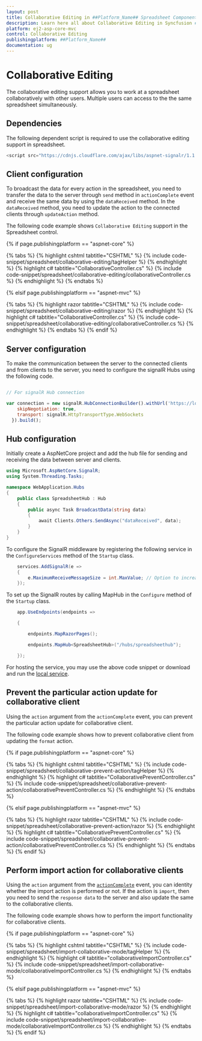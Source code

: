 ```yaml
---
layout: post
title: Collaborative Editing in ##Platform_Name## Spreadsheet Component
description: Learn here all about Collaborative Editing in Syncfusion ##Platform_Name## Spreadsheet component of Syncfusion Essential JS 2 and more.
platform: ej2-asp-core-mvc
control: Collaborative Editing
publishingplatform: ##Platform_Name##
documentation: ug
---
```



# Collaborative Editing

The collaborative editing support allows you to work at a spreadsheet collaboratively with other users. Multiple users can access to the the same spreadsheet simultaneously.

## Dependencies

The following dependent script is required to use the collaborative editing support in spreadsheet.

```js
<script src="https://cdnjs.cloudflare.com/ajax/libs/aspnet-signalr/1.1.4/signalr.js"></script>
```

## Client configuration

To broadcast the data for every action in the spreadsheet, you need to transfer the data to the server through `send` method in `actionComplete` event and receive the same data by using the `dataReceived` method. In the `dataReceived` method, you need to update the action to the connected clients through `updateAction` method.

The following code example shows `Collaborative Editing` support in the Spreadsheet control.

{% if page.publishingplatform == "aspnet-core" %}

{% tabs %}
{% highlight cshtml tabtitle="CSHTML" %}
{% include code-snippet/spreadsheet/collaborative-editing/tagHelper %}
{% endhighlight %}
{% highlight c# tabtitle="CollaborativeController.cs" %}
{% include code-snippet/spreadsheet/collaborative-editing/collaborativeController.cs %}
{% endhighlight %}
{% endtabs %}

{% elsif page.publishingplatform == "aspnet-mvc" %}

{% tabs %}
{% highlight razor tabtitle="CSHTML" %}
{% include code-snippet/spreadsheet/collaborative-editing/razor %}
{% endhighlight %}
{% highlight c# tabtitle="CollaborativeController.cs" %}
{% include code-snippet/spreadsheet/collaborative-editing/collaborativeController.cs %}
{% endhighlight %}
{% endtabs %}
{% endif %}



## Server configuration

To make the communication between the server to the connected clients and from clients to the server, you need to configure the signalR Hubs using the following code.

```js

// For signalR Hub connection

var connection = new signalR.HubConnectionBuilder().withUrl('https://localhost:44385/hubs/spreadsheethub', { // localhost from AspNetCore service
    skipNegotiation: true,
    transport: signalR.HttpTransportType.WebSockets
  }).build();

```

## Hub configuration

Initially create a AspNetCore project and add the hub file for sending and receiving the data between server and clients.

```c#
using Microsoft.AspNetCore.SignalR;
using System.Threading.Tasks;

namespace WebApplication.Hubs
{
    public class SpreadsheetHub : Hub
    {
        public async Task BroadcastData(string data)
        {
            await Clients.Others.SendAsync("dataReceived", data);
        }
    }
}
```

To configure the SignalR middleware by registering the following service in the `ConfigureServices` method of the `Startup` class.

```c#
    services.AddSignalR(e =>
    {
        e.MaximumReceiveMessageSize = int.MaxValue; // Option to increase message size for inserting image feature. By default, SignalR send messages up to 32 KB.
    });
```

To set up the SignalR routes by calling MapHub in the `Configure` method of the `Startup` class.

```c#
    app.UseEndpoints(endpoints =>

    {

        endpoints.MapRazorPages();

        endpoints.MapHub<SpreadsheetHub>("/hubs/spreadsheethub");

    });
```

For hosting the service, you may use the above code snippet or download and run the [local service](https://www.syncfusion.com/downloads/support/directtrac/general/ze/WebApplication1327152095).

## Prevent the particular action update for collaborative client

Using the `action` argument from the `actionComplete` event, you can prevent the particular action update for collaborative client.

The following code example shows how to prevent collaborative client from updating the `format` action.

{% if page.publishingplatform == "aspnet-core" %}

{% tabs %}
{% highlight cshtml tabtitle="CSHTML" %}
{% include code-snippet/spreadsheet/collaborative-prevent-action/tagHelper %}
{% endhighlight %}
{% highlight c# tabtitle="CollaborativePreventController.cs" %}
{% include code-snippet/spreadsheet/collaborative-prevent-action/collaborativePreventController.cs %}
{% endhighlight %}
{% endtabs %}

{% elsif page.publishingplatform == "aspnet-mvc" %}

{% tabs %}
{% highlight razor tabtitle="CSHTML" %}
{% include code-snippet/spreadsheet/collaborative-prevent-action/razor %}
{% endhighlight %}
{% highlight c# tabtitle="CollaborativePreventController.cs" %}
{% include code-snippet/spreadsheet/collaborative-prevent-action/collaborativePreventController.cs %}
{% endhighlight %}
{% endtabs %}
{% endif %}

## Perform import action for collaborative clients

Using the `action` argument from the [`actionComplete`](https://help.syncfusion.com/cr/aspnetcore-js2/Syncfusion.EJ2.Spreadsheet.Spreadsheet.html#Syncfusion_EJ2_Spreadsheet_Spreadsheet_ActionComplete) event, you can identity whether the import action is performed or not. If the action is `import`, then you need to send the `response data` to the server and also update the same to the collaborative clients.

The following code example shows how to perform the import functionality for collaborative clients.

{% if page.publishingplatform == "aspnet-core" %}

{% tabs %}
{% highlight cshtml tabtitle="CSHTML" %}
{% include code-snippet/spreadsheet/import-collaborative-mode/tagHelper %}
{% endhighlight %}
{% highlight c# tabtitle="collaborativeImportController.cs" %}
{% include code-snippet/spreadsheet/import-collaborative-mode/collaborativeImportController.cs %}
{% endhighlight %}
{% endtabs %}

{% elsif page.publishingplatform == "aspnet-mvc" %}

{% tabs %}
{% highlight razor tabtitle="CSHTML" %}
{% include code-snippet/spreadsheet/import-collaborative-mode/razor %}
{% endhighlight %}
{% highlight c# tabtitle="collaborativeImportController.cs" %}
{% include code-snippet/spreadsheet/import-collaborative-mode/collaborativeImportController.cs %}
{% endhighlight %}
{% endtabs %}
{% endif %}